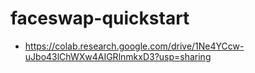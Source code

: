 # faceswap-quickstart
- https://colab.research.google.com/drive/1Ne4YCcw-uJbo43lChWXw4AIGRlnmkxD3?usp=sharing
